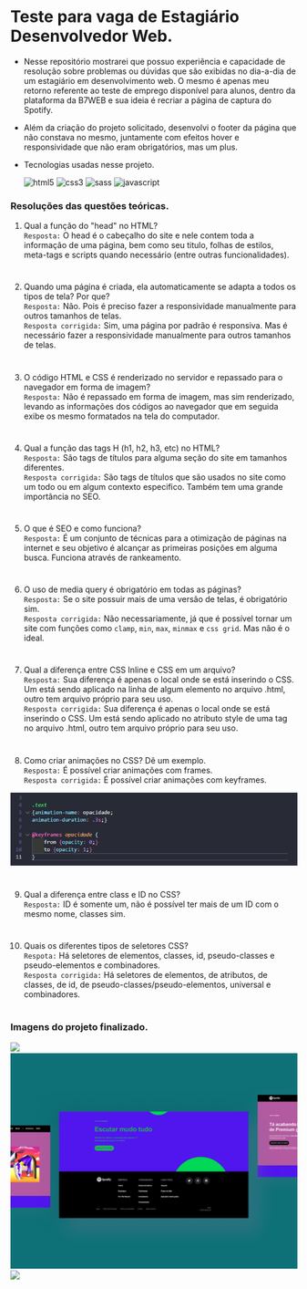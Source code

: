 # Teste para vaga de Estagiário Desenvolvedor Web.
- Nesse repositório mostrarei que possuo experiência e capacidade de resolução sobre problemas ou dúvidas que são exibidas no dia-a-dia de um estagiário em desenvolvimento web. O mesmo é apenas meu retorno referente ao teste de emprego disponível para alunos, dentro da plataforma da B7WEB e sua ideia é recriar a página de captura do Spotify.
- Além da criação do projeto solicitado, desenvolvi o footer da página que não constava no mesmo, juntamente com efeitos hover e responsividade que não eram obrigatórios, mas um plus. 

- Tecnologias usadas nesse projeto.
    <div style="display: inline_block">
        <img  alt="html5" src="https://img.shields.io/badge/HTML5-004369?style=for-the-badge&logo=html5&logoColor=white"/>
        <img  alt="css3" src="https://img.shields.io/badge/CSS3-0e7178?style=for-the-badge&logo=css3&logoColor=white"/>
        <img  alt="sass" src="https://img.shields.io/badge/Sass-004369?style=for-the-badge&logo=sass&logoColor=white"/>
        <img  alt="javascript" src="https://img.shields.io/badge/JavaScript-004369?style=for-the-badge&logo=javascript&logoColor=black"/>
    </div>

### Resoluções das questões teóricas.
1. Qual a função do "head" no HTML?<br>
`Resposta:` O head é o cabeçalho do site e nele contem toda a informação de uma página, bem como seu titulo, folhas de estilos, meta-tags e scripts quando necessário (entre outras funcionalidades). 
#
2. Quando uma página é criada, ela automaticamente se adapta a todos os tipos de tela? Por que?<br>
`Resposta:` Não. Pois é preciso fazer a responsividade manualmente para outros tamanhos de telas.<br>
`Resposta corrigida:` Sim, uma página por padrão é responsiva. Mas é necessário fazer a responsividade manualmente para outros tamanhos de telas.
#
3. O código HTML e CSS é renderizado no servidor e repassado para o navegador em forma de imagem?<br>
`Resposta:` Não é repassado em forma de imagem, mas sim renderizado, levando as informações dos códigos ao navegador que em seguida exibe os mesmo formatados na tela do computador.
#
4. Qual a função das tags H (h1, h2, h3, etc) no HTML?<br>
`Resposta:` São tags de títulos para alguma seção do site em tamanhos diferentes.<br>
`Resposta corrigida:` São tags de títulos que são usados no site como um todo ou em algum contexto especifico. Também tem uma grande importância no SEO.
#
5. O que é SEO e como funciona?<br>
`Resposta:` É um conjunto de técnicas para a otimização de páginas na internet e seu objetivo é alcançar as primeiras posições em alguma busca. Funciona através de rankeamento. 
#
6. O uso de media query é obrigatório em todas as páginas?<br>
`Resposta:` Se o site possuir mais de uma versão de telas, é obrigatório sim.<br>
`Resposta corrigida:` Não necessariamente, já que é possível tornar um site com funções como `clamp`, `min`, `max`, `minmax` e `css grid`. Mas não é o ideal.  
#
7. Qual a diferença entre CSS Inline e CSS em um arquivo?<br>
`Resposta:` Sua diferença é apenas o local onde se está inserindo o CSS. Um está sendo aplicado na linha de algum elemento no arquivo .html, outro tem arquivo próprio para seu uso.<br>
`Resposta corrigida:` Sua diferença é apenas o local onde se está inserindo o CSS. Um está sendo aplicado no atributo style de uma tag no arquivo .html, outro tem arquivo próprio para seu uso.
#
8. Como criar animações no CSS? Dê um exemplo.<br>
`Resposta:` É possível criar animações com frames.<br>
`Resposta corrigida:` É possível criar animações com keyframes.
<img src="./assets/image/codeCSS.png">

#
9. Qual a diferença entre class e ID no CSS?<br>
`Resposta:` ID é somente um, não é possível ter mais de um ID com o mesmo nome, classes sim.
#
10. Quais os diferentes tipos de seletores CSS?<br>
`Respota:` Há seletores de elementos, classes, id, pseudo-classes e pseudo-elementos e combinadores.<br>
`Resposta corrigida:` Há seletores de elementos, de atributos, de classes, de id, de pseudo-classes/pseudo-elementos, universal e combinadores.
#
### Imagens do projeto finalizado.
<img src="./assets/image/tela01.png">
<img src="./assets/image/tela02.png">
<img src="./assets/image/tela03.png">